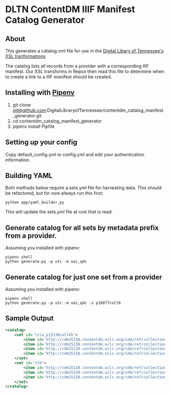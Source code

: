 # DLTN ContentDM IIIF Manifest Catalog Generator

## About

This generates a catalog.xml file for use in the [Digital Libary of Tennessee's XSL tranformations](https://github.com/DigitalLibraryofTennessee/DLTN_XSLT)

The catalog lists all records from a provider with a corresponding IIIF manifest. Our XSL transforms in Repox then read this file to determine when to create a link to a IIIF manifest should be created.

## Installing with [Pipenv](https://pipenv.readthedocs.io/en/latest/)

1. git clone git@github.com:DigitalLibraryofTennessee/contentdm_catalog_manifest_generator.git
2. cd contentdm_catalog_manifest_generator
3. pipenv install Pipfile

## Setting up your config

Copy default_config.yml to config.yml and edit your authentication information.

## Building YAML

Both methods below require a sets.yml file for harvesting data.  This should be refactored, but for now always run this 
first:

```
python app/yaml_builder.py
```

This will update the sets.yml file at root that is read.

## Generate catalog for all sets by metadata prefix from a provider.

Assuming you installed with pipenv:

```
pipenv shell
python generate.py -p utc -m oai_qdc
```

## Generate catalog for just one set from a provider

Assuming you installed with pipenv:

```
pipenv shell
python generate.py -p utc -m oai_qdc -s p16877coll6
```


## Sample Output

```xml
<catalog>
	<set id='tsla_p15138coll45'>
		<item id='http://cdm15138.contentdm.oclc.org/cdm/ref/collection/p15138coll45/id/67'/>
		<item id='http://cdm15138.contentdm.oclc.org/cdm/ref/collection/p15138coll45/id/66'/>
		<item id='http://cdm15138.contentdm.oclc.org/cdm/ref/collection/p15138coll45/id/78'/>
		<item id='http://cdm15138.contentdm.oclc.org/cdm/ref/collection/p15138coll45/id/79'/>
	</set>
	<set id='tfd'>
		<item id='http://cdm15138.contentdm.oclc.org/cdm/ref/collection/tfd/id/25'/>
		<item id='http://cdm15138.contentdm.oclc.org/cdm/ref/collection/tfd/id/22'/>
		<item id='http://cdm15138.contentdm.oclc.org/cdm/ref/collection/tfd/id/24'/>
	</set>
</catalog>
```